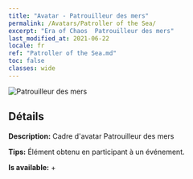 ```yaml
---
title: "Avatar - Patrouilleur des mers"
permalink: /Avatars/Patroller of the Sea/
excerpt: "Era of Chaos  Patrouilleur des mers"
last_modified_at: 2021-06-22
locale: fr
ref: "Patroller of the Sea.md"
toc: false
classes: wide
---
```

 ![Patrouilleur des mers](/images/a/avatarFrame_102.png)

## Détails

 **Description:** Cadre d'avatar Patrouilleur des mers 

 **Tips:** Élément obtenu en participant à un événement. 

 **Is available:**  + 

